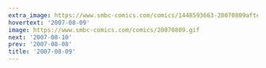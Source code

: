 ```yaml
---
extra_image: https://www.smbc-comics.com/comics/1448593663-20070809after.png
hovertext: '2007-08-09'
image: https://www.smbc-comics.com/comics/20070809.gif
next: '2007-08-10'
prev: '2007-08-08'
title: '2007-08-09'
---
```

